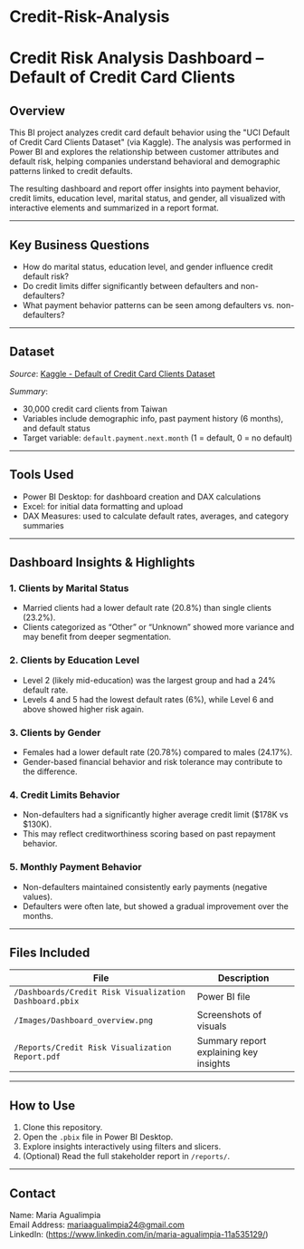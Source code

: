 # Credit-Risk-Analysis

# Credit Risk Analysis Dashboard – Default of Credit Card Clients

## Overview

This BI project analyzes credit card default behavior using the "UCI Default of Credit Card Clients Dataset" (via Kaggle). The analysis was performed in Power BI and explores the relationship between customer attributes and default risk, helping companies understand behavioral and demographic patterns linked to credit defaults.

The resulting dashboard and report offer insights into payment behavior, credit limits, education level, marital status, and gender, all visualized with interactive elements and summarized in a report format.

---

## Key Business Questions

- How do marital status, education level, and gender influence credit default risk?
- Do credit limits differ significantly between defaulters and non-defaulters?
- What payment behavior patterns can be seen among defaulters vs. non-defaulters?

---

## Dataset

*Source*: [Kaggle - Default of Credit Card Clients Dataset](https://www.kaggle.com/datasets/uciml/default-of-credit-card-clients-dataset)

*Summary*:
- 30,000 credit card clients from Taiwan
- Variables include demographic info, past payment history (6 months), and default status
- Target variable: `default.payment.next.month` (1 = default, 0 = no default)

---

## Tools Used

- Power BI Desktop: for dashboard creation and DAX calculations
- Excel: for initial data formatting and upload
- DAX Measures: used to calculate default rates, averages, and category summaries

---

## Dashboard Insights & Highlights

### 1. Clients by Marital Status
- Married clients had a lower default rate (20.8%) than single clients (23.2%).
- Clients categorized as “Other” or “Unknown” showed more variance and may benefit from deeper segmentation.

### 2. Clients by Education Level
- Level 2 (likely mid-education) was the largest group and had a 24% default rate.
- Levels 4 and 5 had the lowest default rates (6%), while Level 6 and above showed higher risk again.

### 3. Clients by Gender
- Females had a lower default rate (20.78%) compared to males (24.17%).
- Gender-based financial behavior and risk tolerance may contribute to the difference.

### 4. Credit Limits Behavior
- Non-defaulters had a significantly higher average credit limit ($178K vs $130K).
- This may reflect creditworthiness scoring based on past repayment behavior.

### 5. Monthly Payment Behavior
- Non-defaulters maintained consistently early payments (negative values).
- Defaulters were often late, but showed a gradual improvement over the months.

---

## Files Included

| File | Description |
|------|-------------|
| `/Dashboards/Credit Risk Visualization Dashboard.pbix` | Power BI file |
| `/Images/Dashboard_overview.png` | Screenshots of visuals |
| `/Reports/Credit Risk Visualization Report.pdf` | Summary report explaining key insights |

---

## How to Use

1. Clone this repository.
2. Open the `.pbix` file in Power BI Desktop.
3. Explore insights interactively using filters and slicers.
4. (Optional) Read the full stakeholder report in `/reports/`.

---

## Contact

Name: Maria Agualimpia  
Email Address: mariaagualimpia24@gmail.com  
LinkedIn: (https://www.linkedin.com/in/maria-agualimpia-11a535129/)
